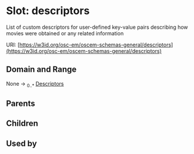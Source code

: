 
# Slot: descriptors

List of custom descriptors for user-defined key-value pairs describing how movies were obtained or any related information

URI: [https://w3id.org/osc-em/oscem-schemas-general/descriptors](https://w3id.org/osc-em/oscem-schemas-general/descriptors)


## Domain and Range

None &#8594;  <sub>0..\*</sub> [Descriptors](Descriptors.md)

## Parents


## Children


## Used by

